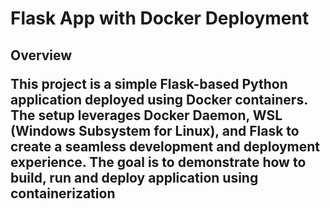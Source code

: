 <h1> Flask App with Docker Deployment 

<h2> Overview

This project is a simple Flask-based Python application deployed using Docker containers. The setup leverages Docker Daemon, WSL (Windows Subsystem for Linux), and Flask to create a seamless development and deployment experience. The goal is to demonstrate how to build, run and deploy application using containerization




